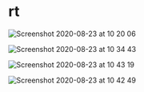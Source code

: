 # rt

![Screenshot 2020-08-23 at 10 20 06](https://user-images.githubusercontent.com/59799232/90973481-1b253880-e52b-11ea-9511-8b09bf1fbd3b.png)

![Screenshot 2020-08-23 at 10 34 43](https://user-images.githubusercontent.com/59799232/90973613-612ecc00-e52c-11ea-8378-ee9b7b62dcb4.png)

![Screenshot 2020-08-23 at 10 43 19](https://user-images.githubusercontent.com/59799232/90975438-e15d2d80-e53c-11ea-91b6-898a7cdcc62a.png)

![Screenshot 2020-08-23 at 10 42 49](https://user-images.githubusercontent.com/59799232/90975426-ca1e4000-e53c-11ea-8592-d5ac3edcb87c.png)
